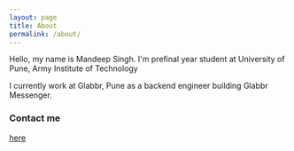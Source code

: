 ```yaml
---
layout: page
title: About
permalink: /about/
---
```


Hello, my name is Mandeep Singh.
I'm prefinal year student at University of Pune, Army Institute of Technology

I currently work at Glabbr, Pune as a backend engineer building Glabbr Messenger.

### Contact me

[here](mailto:mandeepsinghshekhawat95@gmail.com)